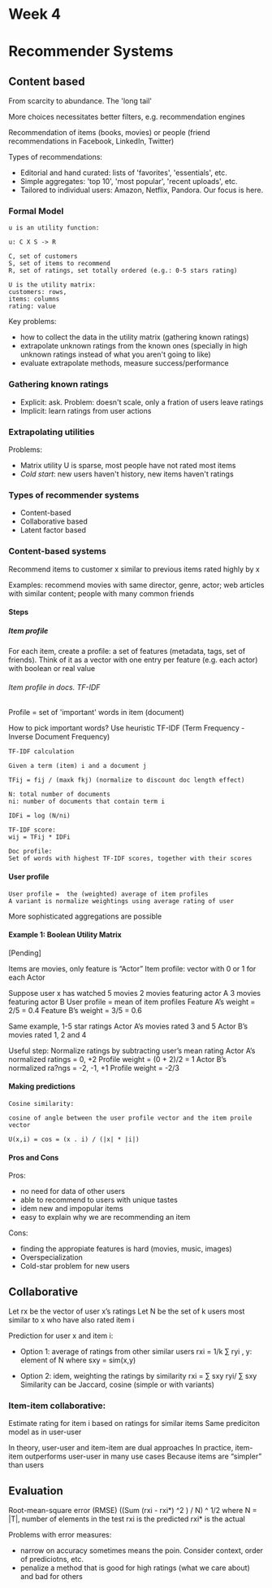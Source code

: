 Week 4
======

# Recommender Systems

## Content based

From scarcity to abundance. The 'long tail'

More choices necessitates better filters, e.g. recommendation engines

Recommendation of items (books, movies) or people (friend recommendations in Facebook, LinkedIn, Twitter)

Types of recommendations:

- Editorial and hand curated: lists of 'favorites', 'essentials', etc.
- Simple aggregates: 'top 10', 'most popular', 'recent uploads', etc.
- Tailored to individual users: Amazon, Netflix, Pandora. Our focus is here.

### Formal Model

```
u is an utility function:

u: C X S -> R

C, set of customers
S, set of items to recommend
R, set of ratings, set totally ordered (e.g.: 0-5 stars rating)

U is the utility matrix:
customers: rows,
items: columns
rating: value
```

Key problems:
- how to collect the data in the utility matrix (gathering known ratings)
- extrapolate unknown ratings from the known ones (specially in high unknown ratings instead of what you aren't going to like)
- evaluate extrapolate methods, measure success/performance

### Gathering known ratings

- Explicit: ask. Problem: doesn't scale, only a fration of users leave ratings
- Implicit: learn ratings from user actions

### Extrapolating utilities

Problems:
- Matrix utility U is sparse, most people have not rated most items
- *Cold start*: new users haven't history, new items haven't ratings

### Types of recommender systems
- Content-based
- Collaborative based
- Latent factor based

### Content-based systems
Recommend items to customer x similar to previous items rated highly by x

Examples: recommend movies with same director, genre, actor; web articles with similar content; people with many common friends

#### Steps

##### Item profile
For each item, create a profile: a set of features (metadata, tags, set of friends). Think of it as a vector with one
entry per feature (e.g. each actor) with boolean or real value

###### Item profile in docs. TF-IDF
Profile = set of 'important' words in item (document)

How to pick important words?
Use heuristic TF-IDF (Term Frequency - Inverse Document Frequency)

```
TF-IDF calculation

Given a term (item) i and a document j

TFij = fij / (maxk fkj) (normalize to discount doc length effect)

N: total number of documents
ni: number of documents that contain term i

IDFi = log (N/ni)

TF-IDF score:
wij = TFij * IDFi
```

```
Doc profile:
Set of words with highest TF-IDF scores, together with their scores
```

#### User profile
```
User profile =  the (weighted) average of item profiles
A variant is normalize weightings using average rating of user
```

More sophisticated aggregations are possible

#### Example 1: Boolean Utility Matrix
[Pending]

Items are movies, only feature is “Actor”
Item profile: vector	with	0	or	1	for	each	Actor

Suppose	user x has	watched	5	movies
2	movies	featuring	actor	A
3	movies	featuring	actor	B
User	profile	=	mean	of	item	profiles
Feature	A’s	weight	=	2/5	=	0.4
Feature	B’s	weight	=	3/5	=	0.6

Same	example,	1-5	star	ratings
Actor	A’s	movies	rated	3	and	5
Actor	B’s	movies	rated	1,	2	and	4

Useful	step:	Normalize	ratings	by	subtracting	 user’s	mean	rating
Actor	A’s	normalized	ratings	=	0,	+2
    Profile	weight	=	(0	+	2)/2	=	1
Actor	B’s	normalized	ra?ngs	=	-2,	-1,	+1
    Profile	weight	=	-2/3


#### Making predictions

```
Cosine similarity:

cosine of angle between the user profile vector and the item proile vector

U(x,i) = cos = (x . i) / (|x| * |i|)
```

#### Pros and Cons
Pros:
- no need for data of other users
- able to recommend to users with unique tastes
- idem new and impopular items
- easy to explain why we are recommending an item

Cons:
- finding the appropiate features is hard (movies, music, images)
- Overspecialization
- Cold-star problem for new users



## Collaborative

Let	rx be the	vector	of	user	x’s	ratings
Let	N	be	the	set	of	k	users	most	similar	to	x who	have	also	rated	item	i

Prediction	for	user	x	and	item	i:
- Option	1:
average of ratings from other similar users
rxi	=	1/k ∑ ryi , y: element of N
  where sxy	=	sim(x,y)

- Option	2:
idem, weighting the ratings by similarity
rxi	=	∑ sxy ryi/	∑ sxy
Similarity can be Jaccard, cosine (simple or with variants)

### Item-item collaborative:
Estimate	rating	for	item	i	based	on	ratings	for	similar	 items
Same prediciton model as in user-user

In	theory,	user-user	and	item-item	are	dual	 approaches
In	practice,	item-item	outperforms	user-user	 in	many	use	cases
Because items	are	“simpler”	than	users

## Evaluation

Root-mean-square error (RMSE)
((Sum (rxi - rxi*) ^2 ) / N) ^ 1/2
where	N	=	|T|, number of elements in the test
rxi is	the	predicted
rxi* is	the	actual

Problems with error measures:
- narrow on accuracy sometimes means the poin. Consider context, order of prediciotns, etc.
- penalize a method that is good for high ratings (what we care about) and bad for others